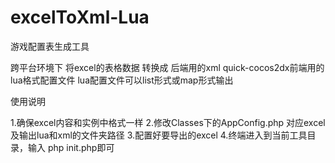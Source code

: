 # excelToXml-Lua
游戏配置表生成工具

跨平台环境下 将excel的表格数据 转换成 后端用的xml quick-cocos2dx前端用的lua格式配置文件
lua配置文件可以list形式或map形式输出

使用说明

1.确保excel内容和实例中格式一样
2.修改Classes下的AppConfig.php 对应excel及输出lua和xml的文件夹路径
3.配置好要导出的excel
4.终端进入到当前工具目录，输入 php init.php即可
